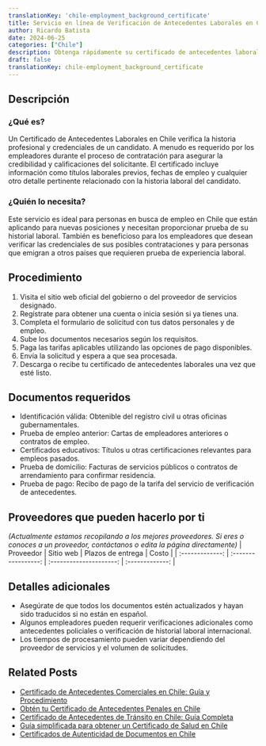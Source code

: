 ```yaml
---
translationKey: 'chile-employment_background_certificate'
title: Servicio en línea de Verificación de Antecedentes Laborales en Chile
author: Ricardo Batista
date: 2024-06-25
categories: ["Chile"]
description: Obtenga rápidamente su certificado de antecedentes laborales para solicitudes de empleo en Chile. Servicio rápido, accesible y confiable.
draft: false
translationKey: chile-employment_background_certificate
---
```


## Descripción
### ¿Qué es?
Un Certificado de Antecedentes Laborales en Chile verifica la historia profesional y credenciales de un candidato. A menudo es requerido por los empleadores durante el proceso de contratación para asegurar la credibilidad y calificaciones del solicitante. El certificado incluye información como títulos laborales previos, fechas de empleo y cualquier otro detalle pertinente relacionado con la historia laboral del candidato.

### ¿Quién lo necesita?
Este servicio es ideal para personas en busca de empleo en Chile que están aplicando para nuevas posiciones y necesitan proporcionar prueba de su historial laboral. También es beneficioso para los empleadores que desean verificar las credenciales de sus posibles contrataciones y para personas que emigran a otros países que requieren prueba de experiencia laboral.

## Procedimiento

1. Visita el sitio web oficial del gobierno o del proveedor de servicios designado.
2. Regístrate para obtener una cuenta o inicia sesión si ya tienes una.
3. Completa el formulario de solicitud con tus datos personales y de empleo.
4. Sube los documentos necesarios según los requisitos.
5. Paga las tarifas aplicables utilizando las opciones de pago disponibles.
6. Envía la solicitud y espera a que sea procesada.
7. Descarga o recibe tu certificado de antecedentes laborales una vez que esté listo.

## Documentos requeridos

- Identificación válida: Obtenible del registro civil u otras oficinas gubernamentales.
- Prueba de empleo anterior: Cartas de empleadores anteriores o contratos de empleo.
- Certificados educativos: Títulos u otras certificaciones relevantes para empleos pasados.
- Prueba de domicilio: Facturas de servicios públicos o contratos de arrendamiento para confirmar residencia.
- Prueba de pago: Recibo de pago de la tarifa del servicio de verificación de antecedentes.

## Proveedores que pueden hacerlo por ti
_(Actualmente estamos recopilando a los mejores proveedores. Si eres o conoces a un proveedor, contáctanos o edita la página directamente)_
| Proveedor       |      Sitio web      |     Plazos de entrega    |      Costo      |
| :-------------: | :-----------------: |  :---------------------: | :-------------: |

## Detalles adicionales

- Asegúrate de que todos los documentos estén actualizados y hayan sido traducidos si no están en español.
- Algunos empleadores pueden requerir verificaciones adicionales como antecedentes policiales o verificación de historial laboral internacional.
- Los tiempos de procesamiento pueden variar dependiendo del proveedor de servicios y el volumen de solicitudes.


## Related Posts

- [Certificado de Antecedentes Comerciales en Chile: Guía y Procedimiento](https://tramitit.com/es/guides/chile/certificado_de_antecedentes_comerciales/)
- [Obtén tu Certificado de Antecedentes Penales en Chile](https://tramitit.com/es/guides/chile/certificado_de_antecedentes_penales/)
- [Certificado de Antecedentes de Tránsito en Chile: Guía Completa](https://tramitit.com/es/guides/chile/certificado_de_antecedentes_de_tr%C3%A1nsito/)
- [Guía simplificada para obtener un Certificado de Salud en Chile](https://tramitit.com/es/guides/chile/certificado_de_salud/)
- [Certificados de Autenticidad de Documentos en Chile](https://tramitit.com/es/guides/chile/certificado_de_autenticidad_de_documentos/)